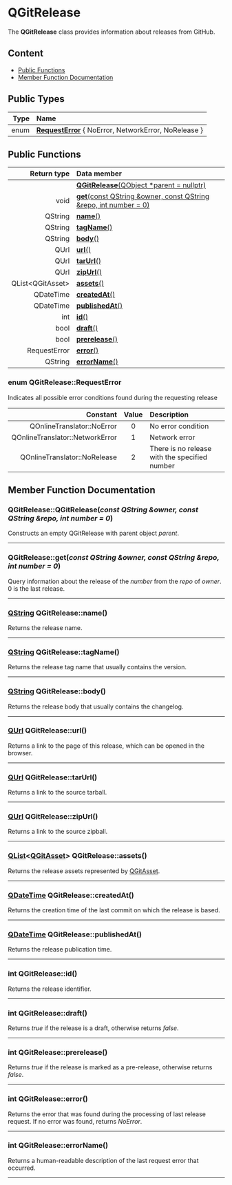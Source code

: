 # QGitRelease

The **QGitRelease** class provides information about releases from GitHub.

## Content

* [Public Functions](#public-functions)
* [Member Function Documentation](#member-function-documentation)

## Public Types

| Type | Name                                                                    |
|-----:|:------------------------------------------------------------------------|
| enum | [**RequestError**](#request-error) { NoError, NetworkError, NoRelease } |

## Public Functions

| Return type        | Data member                                                                       |
|-------------------:|:----------------------------------------------------------------------------------|
|                    | [**QGitRelease**(QObject *parent = nullptr)](#constructor)                        |
| void               | [**get**(const QString &owner, const QString &repo, int number = 0)](#get)        |
| QString            | [**name**()](#name)                                                               |
| QString            | [**tagName**()](#tag-name)                                                        |
| QString            | [**body**()](#body)                                                               |
| QUrl               | [**url**()](#url)                                                                 |
| QUrl               | [**tarUrl**()](#tar-url)                                                          |
| QUrl               | [**zipUrl**()](#zip-url)                                                          |
| QList\<QGitAsset\> | [**assets**()](#assets)                                                           |
| QDateTime          | [**createdAt**()](#created-at)                                                    |
| QDateTime          | [**publishedAt**()](#published-at)                                                |
| int                | [**id**()](#id)                                                                   |
| bool               | [**draft**()](#draft)                                                             |
| bool               | [**prerelease**()](#prerelease)                                                   |
| RequestError       | [**error**()](#error)                                                             |
| QString            | [**errorName**()](#error-name)                                                    |

### <a id='request-error'/> enum QGitRelease::RequestError

Indicates all possible error conditions found during the requesting release

| Constant                             | Value | Description                                                  |
|-------------------------------------:|:-----:|:-------------------------------------------------------------|
| QOnlineTranslator::NoError           | 0     | No error condition	                                          |
| QOnlineTranslator::NetworkError      | 1     | Network error                                                |
| QOnlineTranslator::NoRelease         | 2     | There is no release with the specified number                |

## Member Function Documentation

### <a id='constructor'/> QGitRelease::QGitRelease(*const QString &owner, const QString &repo, int number = 0*)
Constructs an empty QGitRelease with parent object *parent*.
___

### <a id='get'/> QGitRelease::get(*const QString &owner, const QString &repo, int number = 0*)
Query information about the release of the *number* from the *repo* of *owner*. 0 is the last release.
___

### <a id='name'/> [QString](http://doc.qt.io/qt-5/qstring.html "Qt Documentation") QGitRelease::name()
Returns the release name.
___

### <a id='tag-name'/> [QString](http://doc.qt.io/qt-5/qstring.html "Qt Documentation") QGitRelease::tagName()
Returns the release tag name that usually contains the version.
___

### <a id='body'/> [QString](http://doc.qt.io/qt-5/qstring.html "Qt Documentation") QGitRelease::body()
Returns the release body that usually contains the changelog.
___

### <a id='url'/> [QUrl](https://doc.qt.io/qt-5/qurl.html "Qt Documentation") QGitRelease::url()
Returns a link to the page of this release, which can be opened in the browser.
___

### <a id='tar-url'/> [QUrl](https://doc.qt.io/qt-5/qurl.html "Qt Documentation") QGitRelease::tarUrl()
Returns a link to the source tarball.
___

### <a id='zip-url'/> [QUrl](https://doc.qt.io/qt-5/qurl.html "Qt Documentation") QGitRelease::zipUrl()
Returns a link to the source zipball.
___

### <a id='assets'/> [QList](http://doc.qt.io/qt-5/qlist.html "Qt Documentation")<[QGitAsset](QGitAsset.md "Class documentation")> QGitRelease::assets()
Returns the release assets represented by [QGitAsset](QGitAsset.md "Class documentation").
___

### <a id='created-at'/> [QDateTime](https://doc.qt.io/qt-5/qdatetime.html "Qt Documentation") QGitRelease::createdAt()
Returns the creation time of the last commit on which the release is based.
___

### <a id='published-at'/> [QDateTime](https://doc.qt.io/qt-5/qdatetime.html "Qt Documentation") QGitRelease::publishedAt()
Returns the release publication time.
___

### <a id='id'/> int QGitRelease::id()
Returns the release identifier.
___

### <a id='draft'/> int QGitRelease::draft()
Returns *true* if the release is a draft, otherwise returns *false*.
___

### <a id='prerelease'/> int QGitRelease::prerelease()
Returns *true* if the release is marked as a pre-release, otherwise returns *false*.
___

### <a id='error'/> int QGitRelease::error()
Returns the error that was found during the processing of last release request. If no error was found, returns *NoError*.
___

### <a id='error-name'/> int QGitRelease::errorName()
Returns a human-readable description of the last request error that occurred.
___
